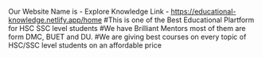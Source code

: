 Our Website Name is - Explore Knowledge
Link - https://educational-knowledge.netlify.app/home
#This is one of the Best Educational Plartform for HSC SSC level students
#We have Brilliant Mentors most of them are form DMC, BUET and DU.
#We are giving best courses on every topic of HSC/SSC level students on an affordable price


